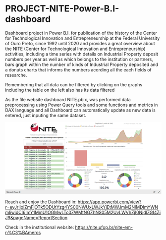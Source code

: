 # PROJECT-NITE-Power-B.I-dashboard
 
Dashboard project in Power B.I. for publication of the history of the Center for Technological Innovation and Entrepreneurship at the Federal University of Ouro Preto, since 1992 until 2020 and provides a great overview about the NITE (Center for Technological Innovation and Entrepreneurship) activities, including a time series with details on Industrial Property deposit numbers per year as well as which belongs to the institution or partners, bars graph within the number of kinds of Industrial Property deposited and a donuts charts that informs the numbers acording all the each fields of researche. 

Remembering that all data can be filtered by clicking on the graphs including the table on the left also has its data filtered

As the file website dashboard NITE.pbix, was performed data preprocessing using Power Query tools and some functions and metrics in DAX language and all Dashboard can automatically update as new data is entered, just inputing the same dataset.
  
![dash](https://github.com/PedroSouzaDS/NITE-Power-B.I-dashboard/blob/main/NITE%20Dashboard%20screenshot.png)

Reach and enjoy the Dashboard in:
https://app.powerbi.com/view?r=eyJrIjoiZmFjOTk5ODUtYzg4YS00NWUxLWJkYjEtMWJmM2NlMDlmYWNmIiwidCI6ImY1MmU1OGMwLTc0ZWMtNGZhNS05M2UyLWVhZjI0NjdlZGI4ZiJ9&pageName=ReportSection

Check in the institutional website: https://nite.ufop.br/nite-em-n%C3%BAmeros
